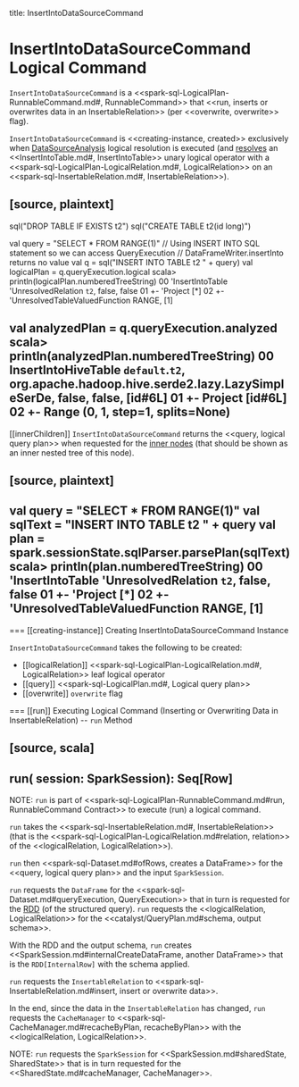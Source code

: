 title: InsertIntoDataSourceCommand

# InsertIntoDataSourceCommand Logical Command

`InsertIntoDataSourceCommand` is a <<spark-sql-LogicalPlan-RunnableCommand.md#, RunnableCommand>> that <<run, inserts or overwrites data in an InsertableRelation>> (per <<overwrite, overwrite>> flag).

`InsertIntoDataSourceCommand` is <<creating-instance, created>> exclusively when [DataSourceAnalysis](../logical-analysis-rules/DataSourceAnalysis.md) logical resolution is executed (and [resolves](../logical-analysis-rules/DataSourceAnalysis.md#InsertIntoTable-InsertableRelation) an <<InsertIntoTable.md#, InsertIntoTable>> unary logical operator with a <<spark-sql-LogicalPlan-LogicalRelation.md#, LogicalRelation>> on an <<spark-sql-InsertableRelation.md#, InsertableRelation>>).

[source, plaintext]
----
sql("DROP TABLE IF EXISTS t2")
sql("CREATE TABLE t2(id long)")

val query = "SELECT * FROM RANGE(1)"
// Using INSERT INTO SQL statement so we can access QueryExecution
// DataFrameWriter.insertInto returns no value
val q = sql("INSERT INTO TABLE t2 " + query)
val logicalPlan = q.queryExecution.logical
scala> println(logicalPlan.numberedTreeString)
00 'InsertIntoTable 'UnresolvedRelation `t2`, false, false
01 +- 'Project [*]
02    +- 'UnresolvedTableValuedFunction RANGE, [1]

val analyzedPlan = q.queryExecution.analyzed
scala> println(analyzedPlan.numberedTreeString)
00 InsertIntoHiveTable `default`.`t2`, org.apache.hadoop.hive.serde2.lazy.LazySimpleSerDe, false, false, [id#6L]
01 +- Project [id#6L]
02    +- Range (0, 1, step=1, splits=None)
----

[[innerChildren]]
`InsertIntoDataSourceCommand` returns the <<query, logical query plan>> when requested for the [inner nodes](../catalyst/TreeNode.md#innerChildren) (that should be shown as an inner nested tree of this node).

[source, plaintext]
----
val query = "SELECT * FROM RANGE(1)"
val sqlText = "INSERT INTO TABLE t2 " + query
val plan = spark.sessionState.sqlParser.parsePlan(sqlText)
scala> println(plan.numberedTreeString)
00 'InsertIntoTable 'UnresolvedRelation `t2`, false, false
01 +- 'Project [*]
02    +- 'UnresolvedTableValuedFunction RANGE, [1]
----

=== [[creating-instance]] Creating InsertIntoDataSourceCommand Instance

`InsertIntoDataSourceCommand` takes the following to be created:

* [[logicalRelation]] <<spark-sql-LogicalPlan-LogicalRelation.md#, LogicalRelation>> leaf logical operator
* [[query]] <<spark-sql-LogicalPlan.md#, Logical query plan>>
* [[overwrite]] `overwrite` flag

=== [[run]] Executing Logical Command (Inserting or Overwriting Data in InsertableRelation) -- `run` Method

[source, scala]
----
run(
  session: SparkSession): Seq[Row]
----

NOTE: `run` is part of <<spark-sql-LogicalPlan-RunnableCommand.md#run, RunnableCommand Contract>> to execute (run) a logical command.

`run` takes the <<spark-sql-InsertableRelation.md#, InsertableRelation>> (that is the <<spark-sql-LogicalPlan-LogicalRelation.md#relation, relation>> of the <<logicalRelation, LogicalRelation>>).

`run` then <<spark-sql-Dataset.md#ofRows, creates a DataFrame>> for the <<query, logical query plan>> and the input `SparkSession`.

`run` requests the `DataFrame` for the <<spark-sql-Dataset.md#queryExecution, QueryExecution>> that in turn is requested for the [RDD](../QueryExecution.md#toRdd) (of the structured query). `run` requests the <<logicalRelation, LogicalRelation>> for the <<catalyst/QueryPlan.md#schema, output schema>>.

With the RDD and the output schema, `run` creates <<SparkSession.md#internalCreateDataFrame, another DataFrame>> that is the `RDD[InternalRow]` with the schema applied.

`run` requests the `InsertableRelation` to <<spark-sql-InsertableRelation.md#insert, insert or overwrite data>>.

In the end, since the data in the `InsertableRelation` has changed, `run` requests the `CacheManager` to <<spark-sql-CacheManager.md#recacheByPlan, recacheByPlan>> with the <<logicalRelation, LogicalRelation>>.

NOTE: `run` requests the `SparkSession` for <<SparkSession.md#sharedState, SharedState>> that is in turn requested for the <<SharedState.md#cacheManager, CacheManager>>.
